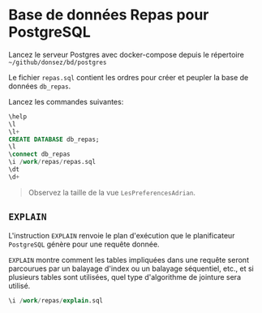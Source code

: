 # Base de données Repas pour PostgreSQL

Lancez le serveur Postgres avec docker-compose depuis le répertoire `~/github/donsez/bd/postgres`

Le fichier `repas.sql` contient les ordres pour créer et peupler la base de données `db_repas`.

Lancez les commandes suivantes:
```sql
\help
\l
\l+
CREATE DATABASE db_repas;
\l
\connect db_repas
\i /work/repas/repas.sql
\dt
\d+
```

> Observez la taille de la vue `LesPreferencesAdrian`.


## `EXPLAIN`

L'instruction `EXPLAIN` renvoie le plan d'exécution que le planificateur `PostgreSQL` génère pour une requête donnée.

`EXPLAIN` montre comment les tables impliquées dans une requête seront parcourues par un balayage d'index ou un balayage séquentiel, etc., et si plusieurs tables sont utilisées, quel type d'algorithme de jointure sera utilisé.

```sql
\i /work/repas/explain.sql
```